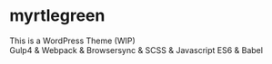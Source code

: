 # myrtlegreen
This is a WordPress Theme (WIP)<br />
Gulp4 &amp; Webpack &amp; Browsersync &amp; SCSS &amp; Javascript ES6 &amp; Babel
